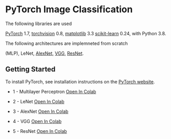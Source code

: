 # PyTorch Image Classification

The following libraries are used

[PyTorch](https://github.com/pytorch/pytorch) 1.7, 
[torchvision](https://github.com/pytorch/vision) 0.8, 
[matplotlib](https://matplotlib.org/) 3.3 
[scikit-learn](https://scikit-learn.org/stable/index.html) 0.24, 
with Python 3.8.

The following architectures are implemneted from scratch

(MLP),
LeNet, 
[AlexNet](https://papers.nips.cc/paper/4824-imagenet-classification-with-deep-convolutional-neural-networks.pdf), 
[VGG](https://arxiv.org/abs/1409.1556),
[ResNet](https://arxiv.org/abs/1512.03385).


## Getting Started

To install PyTorch, see installation instructions on the [PyTorch website](https://pytorch.org/).



* 1 - Multilayer Perceptron [Open In Colab](./1_mlp.ipynb)


* 2 - LeNet [Open In Colab](./2_lenet.ipynb)


* 3 - AlexNet [Open In Colab](./3_alexnet.ipynb)


* 4 - VGG [Open In Colab](./4_vgg.ipynb)


* 5 - ResNet [Open In Colab](./5_resnet.ipynb)


